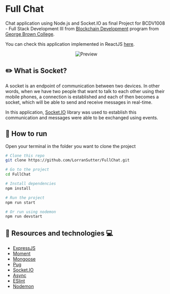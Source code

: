 # Full Chat

Chat application using Node.js and Socket.IO as final Project for BCDV1008 - Full Stack Development III from [Blockchain Development](https://www.georgebrown.ca/programs/blockchain-development-program-t175/) program from [George Brown College](https://www.georgebrown.ca).

You can check this application implemented in ReactJS [here](https://github.com/LorranSutter/BCDV1017-FinalProject).

<!-- https://www.figma.com/file/vnNwlNAq3iDuazxRo2eULX/Full-Chat?node-id=0%3A1 -->

<div align="center">

<img src="../assets/preview.gif?raw=true" alt="Preview"/>

</div>

## :pencil2: What is Socket?

A socket is an endpoint of communication between two devices. In other words, when we have two people that want to talk to each other using their mobile phones, a connection is established and each of then becomes a socket, which will be able to send and receive messages in real-time.

In this application, [Socket.IO](https://socket.io/) library was used to establish this communication and messages were able to be exchanged using events.

## :runner: How to run

Open your terminal in the folder you want to clone the project

```bash
# Clone this repo
git clone https://github.com/LorranSutter/FullChat.git

# Go to the project
cd FullChat

# Install dependencies
npm install

# Run the project
npm run start

# Or run using nodemon
npm run devstart
```

## :book: Resources and technologies :computer:

- [ExpressJS](http://expressjs.com/)
- [Moment](https://momentjs.com/)
- [Mongoose](https://mongoosejs.com/)
- [Pug](https://pugjs.org/api/getting-started.html)
- [Socket.IO](https://socket.io/)
- [Async](https://caolan.github.io/async/v3/)
- [ESlint](https://eslint.org/)
- [Nodemon](https://www.npmjs.com/package/nodemon)
